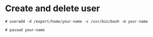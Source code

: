 # Create and delete user

```
# useradd -d /export/home/your-name -s /usr/bin/bash -m your-name
```

```
# passwd your-name
```
